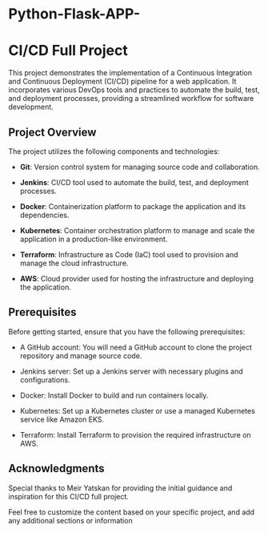 # Python-Flask-APP-
# CI/CD Full Project

This project demonstrates the implementation of a Continuous Integration and Continuous Deployment (CI/CD) pipeline for a web application. It incorporates various DevOps tools and practices to automate the build, test, and deployment processes, providing a streamlined workflow for software development.

## Project Overview

The project utilizes the following components and technologies:

- **Git**: Version control system for managing source code and collaboration.

- **Jenkins**: CI/CD tool used to automate the build, test, and deployment processes.

- **Docker**: Containerization platform to package the application and its dependencies.

- **Kubernetes**: Container orchestration platform to manage and scale the application in a production-like environment.

- **Terraform**: Infrastructure as Code (IaC) tool used to provision and manage the cloud infrastructure.

- **AWS**: Cloud provider used for hosting the infrastructure and deploying the application.

## Prerequisites

Before getting started, ensure that you have the following prerequisites:

- A GitHub account: You will need a GitHub account to clone the project repository and manage source code.

- Jenkins server: Set up a Jenkins server with necessary plugins and configurations.

- Docker: Install Docker to build and run containers locally.

- Kubernetes: Set up a Kubernetes cluster or use a managed Kubernetes service like Amazon EKS.

- Terraform: Install Terraform to provision the required infrastructure on AWS.

## Acknowledgments
Special thanks to Meir Yatskan for providing the initial
guidance and inspiration for this CI/CD full project.


Feel free to customize the content based on your specific project, and add any additional sections or information


